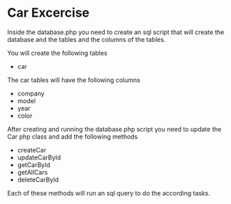 # Car Excercise

Inside the database.php you need to create an sql script that will create the database and the tables and the columns of the tables.

You will create the following tables
- car

The car tables will have the following columns
- company
- model
- year
- color

After creating and running the database.php script you need to update the Car php class and add the following methods

- createCar
- updateCarById
- getCarById
- getAllCars
- deleteCarById

Each of these methods will run an sql query to do the according tasks.